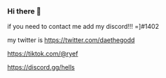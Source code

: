 ### Hi there 👋

if you need to contact me add my discord!!! =]#1402


my twitter is https://twitter.com/daethegodd


https://tiktok.com/@ryef

https://discord.gg/hells
